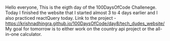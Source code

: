 Hello everyone,
This is the eigth day of the 100DaysOfCode Challenege.
Today I finished the website that I started almost 3 to 4 days earlier and I also practiced reactQuery today.
Link to the project - https://krishnadhingra.github.io/100DaysOfCode/day8/tech_dudes_website/
My goal for tomorrow is to either work on the country api project or the all-in-one calculator.
